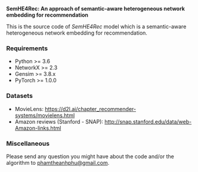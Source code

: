**SemHE4Rec: An approach of semantic-aware heterogeneous network embedding for recommendation**

This is the source code of *SemHE4Rec* model which is a semantic-aware heterogeneous network embedding for recommendation. 

### Requirements
- Python >= 3.6
- NetworkX >= 2.3
- Gensim >= 3.8.x
- PyTorch >= 1.0.0

### Datasets
- MovieLens: https://d2l.ai/chapter_recommender-systems/movielens.html
- Amazon reviews (Stanford - SNAP): http://snap.stanford.edu/data/web-Amazon-links.html

### Miscellaneous

Please send any question you might have about the code and/or the algorithm to <phamtheanhphu@gmail.com>.